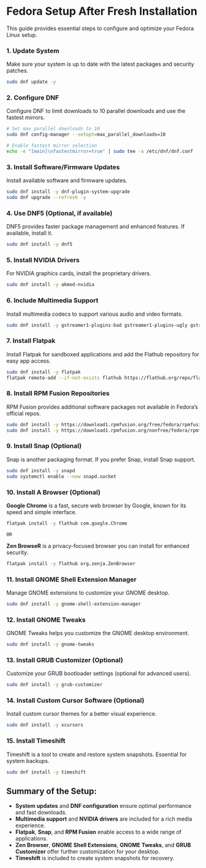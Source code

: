 # Fedora Setup After Fresh Installation

This guide provides essential steps to configure and optimize your Fedora Linux setup. 

### 1. Update System
Make sure your system is up to date with the latest packages and security patches.

```bash
sudo dnf update -y
```

### 2. Configure DNF
Configure DNF to limit downloads to 10 parallel downloads and use the fastest mirrors.

```bash
# Set max parallel downloads to 10
sudo dnf config-manager --setopt=max_parallel_downloads=10

# Enable fastest mirror selection
echo -e "[main]\nfastestmirror=true" | sudo tee -a /etc/dnf/dnf.conf
```

### 3. Install Software/Firmware Updates
Install available software and firmware updates.

```bash
sudo dnf install -y dnf-plugin-system-upgrade
sudo dnf upgrade --refresh -y
```

### 4. Use DNF5 (Optional, if available)
DNF5 provides faster package management and enhanced features. If available, install it.

```bash
sudo dnf install -y dnf5
```

### 5. Install NVIDIA Drivers
For NVIDIA graphics cards, install the proprietary drivers.

```bash
sudo dnf install -y akmod-nvidia
```

### 6. Include Multimedia Support
Install multimedia codecs to support various audio and video formats.

```bash
sudo dnf install -y gstreamer1-plugins-bad gstreamer1-plugins-ugly gstreamer1-plugins-free gstreamer1-plugins-good ffmpeg vlc
```

### 7. Install Flatpak
Install Flatpak for sandboxed applications and add the Flathub repository for easy app access.

```bash
sudo dnf install -y flatpak
flatpak remote-add --if-not-exists flathub https://flathub.org/repo/flathub.flatpakrepo
```

### 8. Install RPM Fusion Repositories
RPM Fusion provides additional software packages not available in Fedora’s official repos.

```bash
sudo dnf install -y https://download1.rpmfusion.org/free/fedora/rpmfusion-free-release-$(rpm -E %fedora).noarch.rpm
sudo dnf install -y https://download1.rpmfusion.org/nonfree/fedora/rpmfusion-nonfree-release-$(rpm -E %fedora).noarch.rpm
```

### 9. Install Snap (Optional)
Snap is another packaging format. If you prefer Snap, install Snap support.

```bash
sudo dnf install -y snapd
sudo systemctl enable --now snapd.socket
```

### 10. Install A Browser (Optional)
**Google Chrome** is a fast, secure web browser by Google, known for its speed and simple interface.

```bash
flatpak install -y flathub com.google.Chrome
```
`OR`

**Zen BrowseR** is a privacy-focused browser you can install for enhanced security.

```bash
flatpak install -y flathub org.zenja.ZenBrowser
```

### 11. Install GNOME Shell Extension Manager
Manage GNOME extensions to customize your GNOME desktop.

```bash
sudo dnf install -y gnome-shell-extension-manager
```

### 12. Install GNOME Tweaks
GNOME Tweaks helps you customize the GNOME desktop environment.

```bash
sudo dnf install -y gnome-tweaks
```

### 13. Install GRUB Customizer (Optional)
Customize your GRUB bootloader settings (optional for advanced users).

```bash
sudo dnf install -y grub-customizer
```

### 14. Install Custom Cursor Software (Optional)
Install custom cursor themes for a better visual experience.

```bash
sudo dnf install -y xcursors
```

### 15. Install Timeshift
Timeshift is a tool to create and restore system snapshots. Essential for system backups.

```bash
sudo dnf install -y timeshift
```
## Summary of the Setup:
- **System updates** and **DNF configuration** ensure optimal performance and fast downloads.
- **Multimedia support** and **NVIDIA drivers** are included for a rich media experience.
- **Flatpak**, **Snap**, and **RPM Fusion** enable access to a wide range of applications.
- **Zen Browser**, **GNOME Shell Extensions**, **GNOME Tweaks**, and **GRUB Customizer** offer further customization for your desktop.
- **Timeshift** is included to create system snapshots for recovery.
